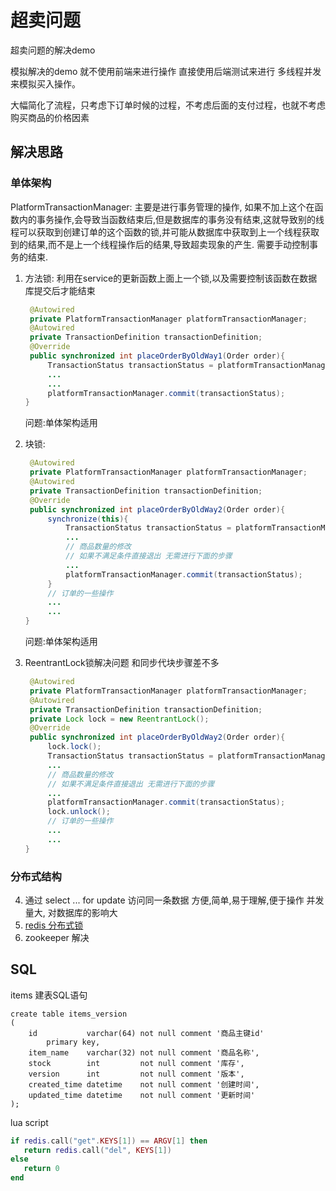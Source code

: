 # 超卖问题

超卖问题的解决demo

模拟解决的demo 就不使用前端来进行操作 直接使用后端测试来进行 多线程并发来模拟买入操作。

大幅简化了流程，只考虑下订单时候的过程，不考虑后面的支付过程，也就不考虑购买商品的价格因素

## 解决思路

### 单体架构

PlatformTransactionManager: 主要是进行事务管理的操作,
如果不加上这个在函数内的事务操作,会导致当函数结束后,但是数据库的事务没有结束,这就导致别的线程可以获取到创建订单的这个函数的锁,并可能从数据库中获取到上一个线程获取到的结果,而不是上一个线程操作后的结果,导致超卖现象的产生.
需要手动控制事务的结束.

1. 方法锁: 利用在service的更新函数上面上一个锁,以及需要控制该函数在数据库提交后才能结束
   ```java
    @Autowired
    private PlatformTransactionManager platformTransactionManager;
    @Autowired
    private TransactionDefinition transactionDefinition;
    @Override
    public synchronized int placeOrderByOldWay1(Order order){
        TransactionStatus transactionStatus = platformTransactionManager.getTransaction(transactionDefinition);
        ...
        ...
        platformTransactionManager.commit(transactionStatus);
   }
   ```
   问题:单体架构适用

2. 块锁:
   ```java
    @Autowired
    private PlatformTransactionManager platformTransactionManager;
    @Autowired
    private TransactionDefinition transactionDefinition;
    @Override
    public synchronized int placeOrderByOldWay2(Order order){
        synchronize(this){
            TransactionStatus transactionStatus = platformTransactionManager.getTransaction(transactionDefinition);
            ...
            // 商品数量的修改
            // 如果不满足条件直接退出 无需进行下面的步骤
            ...
            platformTransactionManager.commit(transactionStatus);
        }
        // 订单的一些操作
        ...
        ...
   }
   ```
   问题:单体架构适用
3. ReentrantLock锁解决问题
   和同步代块步骤差不多
   ```java
    @Autowired
    private PlatformTransactionManager platformTransactionManager;
    @Autowired
    private TransactionDefinition transactionDefinition;
    private Lock lock = new ReentrantLock();
    @Override
    public synchronized int placeOrderByOldWay2(Order order){
        lock.lock();
        TransactionStatus transactionStatus = platformTransactionManager.getTransaction(transactionDefinition);
        ...
        // 商品数量的修改
        // 如果不满足条件直接退出 无需进行下面的步骤
        ...
        platformTransactionManager.commit(transactionStatus);
        lock.unlock();
        // 订单的一些操作
        ...
        ...
   }
   ```

### 分布式结构

4. 通过 select ... for update 访问同一条数据
   方便,简单,易于理解,便于操作
   并发量大, 对数据库的影响大
5. [redis 分布式锁](https://redis.io/docs/reference/patterns/distributed-locks/)
6. zookeeper 解决
## SQL

items 建表SQL语句

```mysql
create table items_version
(
    id           varchar(64) not null comment '商品主键id'
        primary key,
    item_name    varchar(32) not null comment '商品名称',
    stock        int         not null comment '库存',
    version      int         not null comment '版本',
    created_time datetime    not null comment '创建时间',
    updated_time datetime    not null comment '更新时间'
);
```

lua script

```lua
if redis.call("get".KEYS[1]) == ARGV[1] then
   return redis.call("del", KEYS[1])
else
   return 0
end
```